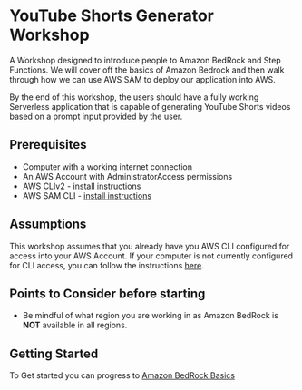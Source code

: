 # YouTube Shorts Generator Workshop
A Workshop designed to introduce people to Amazon BedRock and Step Functions. We will cover off the basics of Amazon Bedrock and then walk through how we can use AWS SAM to deploy our application into AWS. 

By the end of this workshop, the users should have a fully working Serverless application that is capable of generating YouTube Shorts videos based on a prompt input provided by the user.

## Prerequisites  
* Computer with a working internet connection
* An AWS Account with AdministratorAccess permissions
* AWS CLIv2 - [install instructions](https://docs.aws.amazon.com/cli/latest/userguide/getting-started-install.html)
* AWS SAM CLI - [install instructions](https://docs.aws.amazon.com/serverless-application-model/latest/developerguide/install-sam-cli.html)

## Assumptions
This workshop assumes that you already have you AWS CLI configured for access into your AWS Account. If your computer is not currently configured for CLI access, you can follow the instructions [here](https://docs.aws.amazon.com/cli/latest/userguide/cli-chap-configure.html).

## Points to Consider before starting
* Be mindful of what region you are working in as Amazon BedRock is **NOT** available in all regions.

## Getting Started
To Get started you can progress to [Amazon BedRock Basics](stage1/01-Introduction.md)
